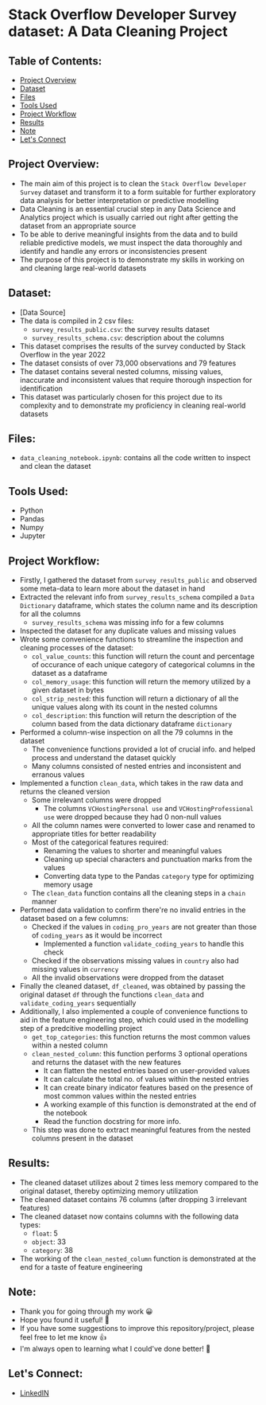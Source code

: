# Stack Overflow Developer Survey dataset: A Data Cleaning Project

## Table of Contents:
- [Project Overview](#project-overview)
- [Dataset](#dataset)
- [Files](#files)
- [Tools Used](#tools-used)
- [Project Workflow](#project-workflow)
- [Results](#results)
- [Note](#note)
- [Let's Connect](#lets-connect)

## Project Overview:
- The main aim of this project is to clean the `Stack Overflow Developer Survey` dataset and transform it to a form suitable for further exploratory data analysis for better interpretation or predictive modelling
- Data Cleaning is an essential crucial step in any Data Science and Analytics project which is usually carried out right after getting the dataset from an appropriate source
- To be able to derive meaningful insights from the data and to build reliable predictive models, we must inspect the data thoroughly and identify and handle any errors or inconsistencies present
- The purpose of this project is to demonstrate my skills in working on and cleaning large real-world datasets

## Dataset:
- [Data Source]
- The data is compiled in 2 csv files:
  - `survey_results_public.csv`: the survey results dataset
  - `survey_results_schema.csv`: description about the columns
- This dataset comprises the results of the survey conducted by Stack Overflow in the year 2022
- The dataset consists of over 73,000 observations and 79 features
- The dataset contains several nested columns, missing values, inaccurate and inconsistent values that require thorough inspection for identification
- This dataset was particularly chosen for this project due to its complexity and to demonstrate my proficiency in cleaning real-world datasets

## Files:
- `data_cleaning_notebook.ipynb`: contains all the code written to inspect and clean the dataset

## Tools Used:
- Python
- Pandas
- Numpy
- Jupyter

## Project Workflow:
- Firstly, I gathered the dataset from `survey_results_public` and observed some meta-data to learn more about the dataset in hand
- Extracted the relevant info from `survey_results_schema` compiled a `Data Dictionary` dataframe, which states the column name and its description for all the columns
  - `survey_results_schema` was missing info for a few columns
- Inspected the dataset for any duplicate values and missing values
- Wrote some convenience functions to streamline the inspection and cleaning processes of the dataset:
  - `col_value_counts`: this function will return the count and percentage of occurance of each unique category of categorical columns in the dataset as a dataframe
  - `col_memory_usage`: this function will return the memory utilized by a given dataset in bytes
  - `col_strip_nested`: this function will return a dictionary of all the unique values along with its count in the nested columns
  - `col_description`: this function will return the description of the column based from the data dictionary dataframe `dictionary`
- Performed a column-wise inspection on all the 79 columns in the dataset
  - The convenience functions provided a lot of crucial info. and helped process and understand the dataset quickly
  - Many columns consisted of nested entries and inconsistent and erranous values
- Implemented a function `clean_data`, which takes in the raw data and returns the cleaned version
  - Some irrelevant columns were dropped
    - The columns `VCHostingPersonal use` and `VCHostingProfessional use` were dropped because they had 0 non-null values
  - All the column names were converted to lower case and renamed to appropriate titles for better readability
  - Most of the categorical features required:
    - Renaming the values to shorter and meaningful values
    - Cleaning up special characters and punctuation marks from the values
    - Converting data type to the Pandas `category` type for optimizing memory usage
  - The `clean_data` function contains all the cleaning steps in a `chain` manner
- Performed data validation to confirm there're no invalid entries in the dataset based on a few columns:
  - Checked if the values in `coding_pro_years` are not greater than those of `coding_years` as it would be incorrect
    - Implemented a function `validate_coding_years` to handle this check
  - Checked if the observations missing values in `country` also had missing values in `currency`
  - All the invalid observations were dropped from the dataset
- Finally the cleaned dataset,  `df_cleaned`, was obtained by passing the original dataset `df` through the functions `clean_data` and `validate_coding_years` sequentially
- Additionally, I also implemented a couple of convenience functions to aid in the feature engineering step, which could used in the modelling step of a predcitive modelling project
  - `get_top_categories`: this function returns the most common values within a nested column
  - `clean_nested_column`: this function performs 3 optional operations and returns the dataset with the new features
    - It can flatten the nested entries based on user-provided values
    - It can calculate the total no. of values within the nested entries
    - It can create binary indicator features based on the presence of most common values within the nested entries
    - A working example of this function is demonstrated at the end of the notebook
    - Read the function docstring for more info.
  - This step was done to extract meaningful features from the nested columns present in the dataset

## Results:
- The cleaned dataset utilizes about 2 times less memory compared to the original dataset, thereby optimizing memory utilization
- The cleaned dataset contains 76 columns (after dropping 3 irrelevant features)
- The cleaned dataset now contains columns with the following data types:
  - `float`: 5
  - `object`: 33
  - `category`: 38
- The working of the `clean_nested_column` function is demonstrated at the end for a taste of feature engineering

## Note:
- Thank you for going through my work 😀
- Hope you found it useful! 💫
- If you have some suggestions to improve this repository/project, please feel free to let me know 👍
- I'm always open to learning what I could've done better! 🚀

## Let's Connect:
- [LinkedIN](https://www.linkedin.com/in/mohammed-misbahullah-sheriff/)
